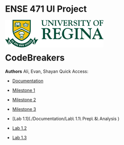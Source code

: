 # ENSE 471 UI Project
<p>
  <img align="left" src="./Documentation/Images/uofr_logo.jpg" alt="U of R logo" height="90px"/>
</p>

<br/><br/><br/><br/>

# CodeBreakers
**Authors** Ali, Evan, Shayan
Quick Access:
* [Documentation](./Documentation/)
* [Milestone 1](./Milestone%201)
* [Milestone 2](./Milestone%202)
* [Milestone 3](./Milestone%203)

* [Lab 1.1](./Documentation/Lab\ 1.1\ Prep\ \&\ Analysis )
* [Lab 1.2](./Documentation/)
* [Lab 1.3](./Documentation/)



